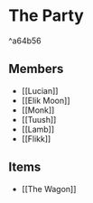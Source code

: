 # The Party

^a64b56

## Members
- [[Lucian]]
- [[Elik Moon]]
- [[Monk]]
- [[Tuush]]
- [[Lamb]]
- [[Flikk]]
## Items
- [[The Wagon]]